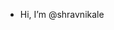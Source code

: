 - Hi, I’m @shravnikale


<!---
shravnikale/shravnikale is a ✨ special ✨ repository because its `README.md` (this file) appears on your GitHub profile.
You can click the Preview link to take a look at your changes.
--->
